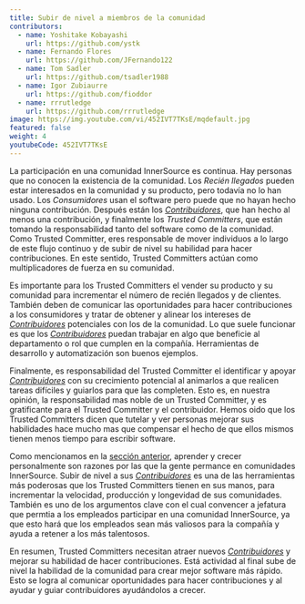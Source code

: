 ```yaml
---
title: Subir de nivel a miembros de la comunidad
contributors:
  - name: Yoshitake Kobayashi
    url: https://github.com/ystk
  - name: Fernando Flores
    url: https://github.com/JFernando122
  - name: Tom Sadler
    url: https://github.com/tsadler1988
  - name: Igor Zubiaurre
    url: https://github.com/fioddor
  - name: rrrutledge
    url: https://github.com/rrrutledge
image: https://img.youtube.com/vi/452IVT7TKsE/mqdefault.jpg
featured: false
weight: 4
youtubeCode: 452IVT7TKsE
---
```

<div id="upleveling" class="paragraph">
<p>La participación en una comunidad InnerSource es continua.
Hay personas que no conocen la existencia de la comunidad.
Los <em>Recién llegados</em> pueden estar interesados en la comunidad y su producto, pero todavía no lo han usado.
Los <em>Consumidores</em> usan el software pero puede que no hayan hecho ninguna contribución.
Después están los <a href="https://innersourcecommons.org/learn/learning-path/contributor"><em>Contribuidores</em></a>,
que han hecho al menos una contribución,
y finalmente los <em>Trusted Committers</em>, que están tomando la responsabilidad tanto del software como de la comunidad.
Como Trusted Committer, eres responsable de mover individuos a lo largo de este flujo continuo y de subir de nivel su habilidad para hacer contribuciones.
En este sentido, Trusted Committers actúan como multiplicadores de fuerza en su comunidad.</p>
</div>
<div class="paragraph">
<p>Es importante para los Trusted Committers el vender su producto y su comunidad para incrementar el número de recién llegados y de clientes.
También deben de comunicar las oportunidades para hacer contribuciones a los consumidores y tratar de obtener y alinear los intereses de <a href="https://innersourcecommons.org/learn/learning-path/contributor"><em>Contribuidores</em></a> potenciales con los de la comunidad.
Lo que suele funcionar es que los <a href="https://innersourcecommons.org/learn/learning-path/contributor"><em>Contribuidores</em></a> puedan trabajar en algo que beneficie al departamento o rol que cumplen en la compañía.
Herramientas de desarrollo y automatización son buenos ejemplos.</p>
</div>
<div class="paragraph">
<p>Finalmente, es responsabilidad del Trusted Committer el identificar y apoyar <a href="https://innersourcecommons.org/learn/learning-path/contributor"><em>Contribuidores</em></a> con su crecimiento potencial
al animarlos a que realicen tareas difíciles y guiarlos para que las completen.
Esto es, en nuestra opinión, la responsabilidad mas noble de un Trusted Committer,
y es gratificante para el Trusted Committer y el contribuidor.
Hemos oido que los Trusted Committers dicen que tutelar y ver personas mejorar sus habilidades hace mucho mas que compensar el hecho de que ellos mismos tienen menos tiempo para escribir software.</p>
</div>
<div class="paragraph">
<p>Como mencionamos en la <a href="https://innersourcecommons.org/learn/learning-path/trusted-committer/03/">sección anterior</a>,
aprender y crecer personalmente son razones por las que la gente permance en comunidades InnerSource.
Subir de nivel a sus <a href="https://innersourcecommons.org/learn/learning-path/contributor"><em>Contribuidores</em></a> es una de las herramientas más poderosas que los Trusted Committers tienen en sus manos,
para incrementar la velocidad, producción y longevidad de sus comunidades.
También es uno de los argumentos clave con el cual convencer a jefatura
que permtia a los empleados participar en una comunidad InnerSource,
ya que esto hará que los empleados sean más valiosos para la compañía y ayuda a retener a los más talentosos.</p>
</div>
<div class="paragraph">
<p>En resumen, Trusted Committers necesitan atraer nuevos <a href="https://innersourcecommons.org/learn/learning-path/contributor"><em>Contribuidores</em></a> y mejorar su habilidad de hacer contribuciones.
Está actividad al final sube de nivel la habilidad de la comunidad para crear mejor software más rápido.
Esto se logra al comunicar oportunidades para hacer contribuciones y
al ayudar y guiar contribuidores ayudándolos a crecer.</p>
</div>
<!--- This file autogenerated from https://github.com/InnerSourceCommons/InnerSourceLearningPath/blob/master/scripts -->